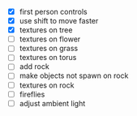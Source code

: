 ﻿- [x] first person controls
- [x] use shift to move faster
- [x] textures on tree
- [ ] textures on flower
- [ ] textures on grass
- [ ] textures on torus
- [ ] add rock
- [ ] make objects not spawn on rock
- [ ] textures on rock
- [ ] fireflies
- [ ] adjust ambient light
